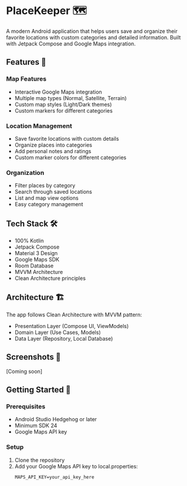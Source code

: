 # PlaceKeeper 🗺️

A modern Android application that helps users save and organize their favorite locations with custom categories and detailed information. Built with Jetpack Compose and Google Maps integration.

## Features 🌟

### Map Features
- Interactive Google Maps integration
- Multiple map types (Normal, Satellite, Terrain)
- Custom map styles (Light/Dark themes)
- Custom markers for different categories

### Location Management
- Save favorite locations with custom details
- Organize places into categories
- Add personal notes and ratings
- Custom marker colors for different categories

### Organization
- Filter places by category
- Search through saved locations
- List and map view options
- Easy category management

## Tech Stack 🛠️

- 100% Kotlin
- Jetpack Compose
- Material 3 Design
- Google Maps SDK
- Room Database
- MVVM Architecture
- Clean Architecture principles

## Architecture 🏗️

The app follows Clean Architecture with MVVM pattern:
- Presentation Layer (Compose UI, ViewModels)
- Domain Layer (Use Cases, Models)
- Data Layer (Repository, Local Database)

## Screenshots 📱

[Coming soon]

## Getting Started 🚀

### Prerequisites
- Android Studio Hedgehog or later
- Minimum SDK 24
- Google Maps API key

### Setup
1. Clone the repository
2. Add your Google Maps API key to local.properties:
   ```properties
   MAPS_API_KEY=your_api_key_here
